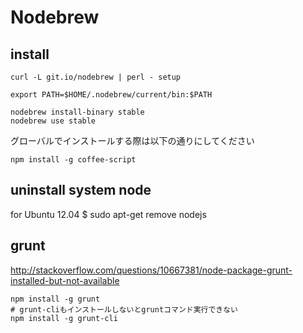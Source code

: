 
# Nodebrew

## install

```
curl -L git.io/nodebrew | perl - setup
```

```
export PATH=$HOME/.nodebrew/current/bin:$PATH
```

```
nodebrew install-binary stable
nodebrew use stable
```

グローバルでインストールする際は以下の通りにしてください
```
npm install -g coffee-script
```

## uninstall system node

for Ubuntu 12.04
$ sudo apt-get remove nodejs


## grunt

http://stackoverflow.com/questions/10667381/node-package-grunt-installed-but-not-available
```
npm install -g grunt
# grunt-cliもインストールしないとgruntコマンド実行できない
npm install -g grunt-cli
```
